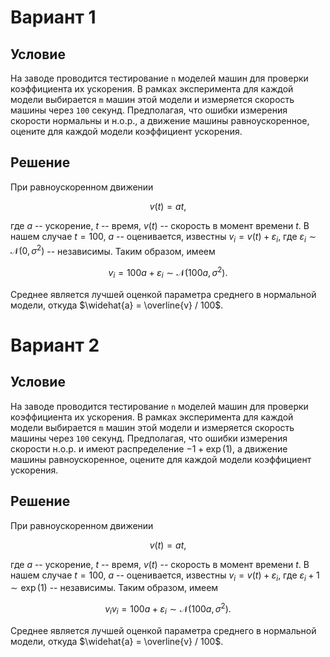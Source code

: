 # Вариант 1
## Условие

На заводе проводится тестирование `n` моделей машин для проверки коэффициента их ускорения. 
В рамках эксперимента для каждой модели выбирается `m` машин этой модели 
и измеряется скорость машины через `100` секунд. 
Предполагая, что ошибки измерения скорости нормальны и н.о.р., 
а движение машины равноускоренное,
оцените для каждой модели коэффициент ускорения.

## Решение

При равноускоренном движении
```math
v(t) = a t,
```
где $a$ -- ускорение, $t$ -- время, $v(t)$ -- скорость в момент времени $t$.
В нашем случае $t = 100$, $a$ -- оценивается, известны $v_i = v(t) + \varepsilon_i$,
где $\varepsilon_i \sim \mathcal{N}(0, \sigma^2)$ -- независимы.
Таким образом, имеем
```math
v_i = 100 a + \varepsilon_i \sim \mathcal{N}(100 a, \sigma^2).
```
Среднее является лучшей оценкой параметра среднего в нормальной модели,
откуда $\widehat{a} = \overline{v} / 100$.

# Вариант 2
## Условие

На заводе проводится тестирование `n` моделей машин для проверки коэффициента их ускорения. 
В рамках эксперимента для каждой модели выбирается `m` машин этой модели 
и измеряется скорость машины через `100` секунд. 
Предполагая, что ошибки измерения скорости н.о.р. и имеют распределение $-1 + \exp(1)$, 
а движение машины равноускоренное,
оцените для каждой модели коэффициент ускорения.

## Решение

При равноускоренном движении
```math
v(t) = a t,
```
где $a$ -- ускорение, $t$ -- время, $v(t)$ -- скорость в момент времени $t$.
В нашем случае $t = 100$, $a$ -- оценивается, известны $v_i = v(t) + \varepsilon_i$,
где $\varepsilon_i + 1 \sim \exp(1)$ -- независимы.
Таким образом, имеем
```math
v_i
v_i = 100 a + \varepsilon_i \sim \mathcal{N}(100 a, \sigma^2).
```
Среднее является лучшей оценкой параметра среднего в нормальной модели,
откуда $\widehat{a} = \overline{v} / 100$.

